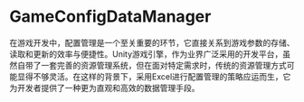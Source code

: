 # GameConfigDataManager
在游戏开发中，配置管理是一个至关重要的环节，它直接关系到游戏参数的存储、读取和更新的效率与便捷性。Unity游戏引擎，作为业界广泛采用的开发平台，虽然自带了一套完善的资源管理系统，但在面对特定需求时，传统的资源管理方式可能显得不够灵活。在这样的背景下，采用Excel进行配置管理的策略应运而生，它为开发者提供了一种更为直观和高效的数据管理手段。
